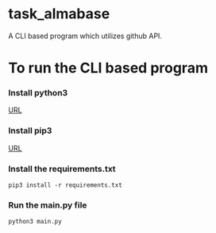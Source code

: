 # task_almabase
A CLI based program which utilizes github API.

# To run the CLI based program

### Install python3 
[URL](https://realpython.com/installing-python/)

### Install pip3
[URL](https://stackoverflow.com/questions/6587507/how-to-install-pip-with-python-3)

### Install the requirements.txt

```	pip3 install -r requirements.txt ```

### Run the main.py file
	
```	python3 main.py ```
